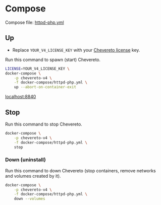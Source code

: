 # Compose

Compose file: [httpd-php.yml](docker-compose/httpd-php.yml)

## Up

* Replace `YOUR_V4_LICENSE_KEY` with your [Chevereto license](https://chevereto.com/panel/license) key.

Run this command to spawn (start) Chevereto.

```sh
LICENSE=YOUR_V4_LICENSE_KEY \
docker-compose \
    -p chevereto-v4 \
    -f docker-compose/httpd-php.yml \
    up --abort-on-container-exit
```

[localhost:8840](http://localhost:8840)

## Stop

Run this command to stop Chevereto.

```sh
docker-compose \
    -p chevereto-v4 \
    -f docker-compose/httpd-php.yml \
    stop
```

### Down (uninstall)

Run this command to down Chevereto (stop containers, remove networks and volumes created by it).

```sh
docker-compose \
    -p chevereto-v4 \
    -f docker-compose/httpd-php.yml \
    down --volumes
```
